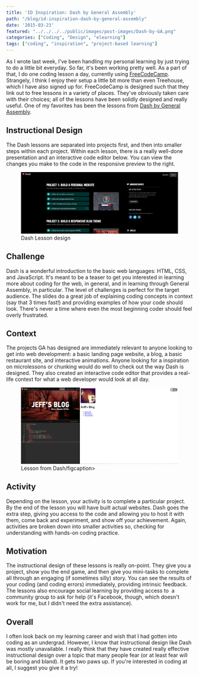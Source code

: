 ```yaml
---
title: 'ID Inspiration: Dash by General Assembly'
path: "/blog/id-inspiration-dash-by-general-assembly"
date: '2015-03-23'
featured: "../../../../public/images/post-images/Dash-by-GA.png"
categories: ["Coding", "Design", "elearning"]
tags: ["coding", "inspiration", "project-based learning"]
---
```


As I wrote last week, I've been handling my personal learning by just trying to do a little bit everyday. So far, it's been working pretty well. As a part of that, I do one coding lesson a day, currently using [FreeCodeCamp](http://www.freecodecamp.com/ "FreeCodeCamp"). Strangely, I think I enjoy their setup a little bit more than even Treehouse, which I have also signed up for. FreeCodeCamp is designed such that they link out to free lessons in a variety of places. They've obviously taken care with their choices; all of the lessons have been solidly designed and really useful. One of my favorites has been the lessons from [Dash by General Assembly](https://dash.generalassemb.ly/projects "Dash by General Assembly").

## Instructional Design

The Dash lessons are separated into projects first, and then into smaller steps within each project. Within each lesson, there is a really well-done presentation and an interactive code editor below. You can view the changes you make to the code in the responsive preview to the right.

<figure>
  <img src="../../../../public/images/post-images/DashLessonDesign.png" alt="Dash lesson UI" />
  <figcaption>Dash Lesson design</figcaption>
</figure>

## Challenge

Dash is a wonderful introduction to the basic web languages: HTML, CSS, and JavaScript. It's meant to be a teaser to get you interested in learning more about coding for the web, in general, and in learning through General Assembly, in particular. The level of challenges is perfect for the target audience. The slides do a great job of explaining coding concepts in context (say that 3 times fast!) and providing examples of how your code should look. There's never a time where even the most beginning coder should feel overly frustrated.

## Context

The projects GA has designed are immediately relevant to anyone looking to get into web development: a basic landing page website, a blog, a basic restaurant site, and interactive animations. Anyone looking for a inspiration on microlessons or chunking would do well to check out the way Dash is designed. They also created an interactive code editor that provides a real-life context for what a web developer would look at all day.

<figure>
  <img src="../../../../public/images/post-images/DashbyGA.png" alt="Jeff's Blog lesson" />
  <figcaption>Lesson from Dash/figcaption>
</figure>

## Activity

Depending on the lesson, your activity is to complete a particular project. By the end of the lesson you will have built actual websites. Dash goes the extra step, giving you access to the code and allowing you to host it with them, come back and experiment, and show off your achievement. Again, activities are broken down into smaller activities so, checking for understanding with hands-on coding practice.

## Motivation

The instructional design of these lessons is really on-point. They give you a project, show you the end game, and then give you mini-tasks to complete all through an engaging (if sometimes silly) story. You can see the results of your coding (and coding errors) immediately, providing intrinsic feedback. The lessons also encourage social learning by providing access to  a community group to ask for help (it's Facebook, though, which doesn't work for me, but I didn't need the extra assistance).

## Overall

I often look back on my learning career and wish that I had gotten into coding as an undergrad. However, I know that instructional design like Dash was mostly unavailable. I really think that they have created really effective instructional design over a topic that many people fear (or at least fear will be boring and bland). It gets two paws up. If you're interested in coding at all, I suggest you give it a try!
